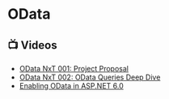 # OData

## 📺 Videos
- [OData NxT 001: Project Proposal](https://www.youtube.com/watch?v=l024p4_3q2c)
- [OData NxT 002: OData Queries Deep Dive](https://www.youtube.com/watch?v=6AvFqhkALmg)
- [Enabling OData in ASP.NET 6.0](https://www.youtube.com/watch?v=w0Tj0VIUCtA)
